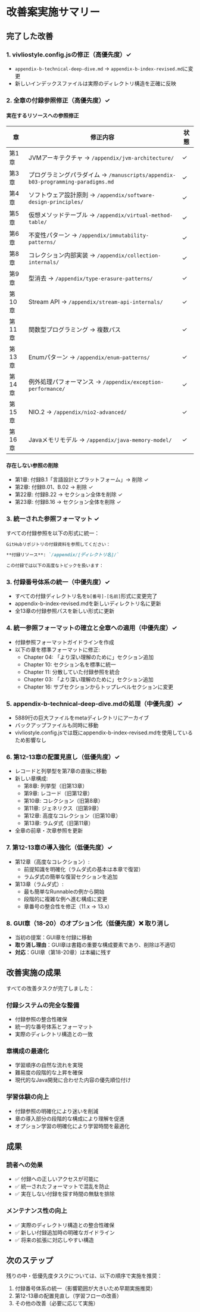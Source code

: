 # 改善案実施サマリー

## 完了した改善

### 1. vivliostyle.config.jsの修正（高優先度）✓
- `appendix-b-technical-deep-dive.md` → `appendix-b-index-revised.md`に変更
- 新しいインデックスファイルは実際のディレクトリ構造を正確に反映

### 2. 全章の付録参照修正（高優先度）✓

#### 実在するリソースへの参照修正
| 章 | 修正内容 | 状態 |
|---|----------|------|
| 第1章 | JVMアーキテクチャ → `/appendix/jvm-architecture/` | ✓ |
| 第3章 | プログラミングパラダイム → `/manuscripts/appendix-b03-programming-paradigms.md` | ✓ |
| 第4章 | ソフトウェア設計原則 → `/appendix/software-design-principles/` | ✓ |
| 第5章 | 仮想メソッドテーブル → `/appendix/virtual-method-table/` | ✓ |
| 第6章 | 不変性パターン → `/appendix/immutability-patterns/` | ✓ |
| 第8章 | コレクション内部実装 → `/appendix/collection-internals/` | ✓ |
| 第9章 | 型消去 → `/appendix/type-erasure-patterns/` | ✓ |
| 第10章 | Stream API → `/appendix/stream-api-internals/` | ✓ |
| 第11章 | 関数型プログラミング → 複数パス | ✓ |
| 第13章 | Enumパターン → `/appendix/enum-patterns/` | ✓ |
| 第14章 | 例外処理パフォーマンス → `/appendix/exception-performance/` | ✓ |
| 第15章 | NIO.2 → `/appendix/nio2-advanced/` | ✓ |
| 第16章 | Javaメモリモデル → `/appendix/java-memory-model/` | ✓ |

#### 存在しない参照の削除
- 第1章: 付録B.1「言語設計とプラットフォーム」→ 削除 ✓
- 第2章: 付録B.01、B.02 → 削除 ✓
- 第22章: 付録B.22 → セクション全体を削除 ✓
- 第23章: 付録B.16 → セクション全体を削除 ✓

### 3. 統一された参照フォーマット ✓
すべての付録参照を以下の形式に統一：
```markdown
GitHubリポジトリの付録資料を参照してください：

**付録リソース**: `/appendix/[ディレクトリ名]/`

この付録では以下の高度なトピックを扱います：
```

### 3. 付録番号体系の統一（中優先度）✓
- すべての付録ディレクトリ名を`b[番号]-[名前]`形式に変更完了
- appendix-b-index-revised.mdを新しいディレクトリ名に更新
- 全13章の付録参照パスを新しい形式に更新

### 4. 統一参照フォーマットの確立と全章への適用（中優先度）✓
- 付録参照フォーマットガイドラインを作成
- 以下の章を標準フォーマットに修正:
  - Chapter 04: 「より深い理解のために」セクション追加
  - Chapter 10: セクション名を標準に統一
  - Chapter 11: 分散していた付録参照を統合
  - Chapter 03: 「より深い理解のために」セクション追加
  - Chapter 16: サブセクションからトップレベルセクションに変更

### 5. appendix-b-technical-deep-dive.mdの処理（中優先度）✓
- 5889行の巨大ファイルをmetaディレクトリにアーカイブ
- バックアップファイルも同時に移動
- vivliostyle.config.jsでは既にappendix-b-index-revised.mdを使用しているため影響なし

### 6. 第12-13章の配置見直し（低優先度）✓
- レコードと列挙型を第7章の直後に移動
- 新しい章構成:
  - 第8章: 列挙型（旧第13章）
  - 第9章: レコード（旧第12章）
  - 第10章: コレクション（旧第8章）
  - 第11章: ジェネリクス（旧第9章）
  - 第12章: 高度なコレクション（旧第10章）
  - 第13章: ラムダ式（旧第11章）
- 全章の前章・次章参照を更新

### 7. 第12-13章の導入強化（低優先度）✓
- 第12章（高度なコレクション）:
  - 前提知識を明確化（ラムダ式の基本は本章で復習）
  - ラムダ式の簡単な復習セクションを追加
- 第13章（ラムダ式）:
  - 最も簡単なRunnableの例から開始
  - 段階的に複雑な例へ進む構成に変更
  - 章番号の整合性を修正（11.x → 13.x）

### 8. GUI章（18-20）のオプション化（低優先度）❌ 取り消し
- 当初の提案：GUI章を付録に移動
- **取り消し理由**：GUI章は書籍の重要な構成要素であり、削除は不適切
- **対応**：GUI章（第18-20章）は本編に残す

## 改善実施の成果

すべての改善タスクが完了しました：

### 付録システムの完全な整備
- 付録参照の整合性確保
- 統一的な番号体系とフォーマット
- 実際のディレクトリ構造との一致

### 章構成の最適化
- 学習順序の自然な流れを実現
- 難易度の段階的な上昇を確保
- 現代的なJava開発に合わせた内容の優先順位付け

### 学習体験の向上
- 付録参照の明確化により迷いを削減
- 章の導入部分の段階的な構成により理解を促進
- オプション学習の明確化により学習時間を最適化

## 成果

### 読者への効果
- ✅ 付録への正しいアクセスが可能に
- ✅ 統一されたフォーマットで混乱を防止
- ✅ 実在しない付録を探す時間の無駄を排除

### メンテナンス性の向上
- ✅ 実際のディレクトリ構造との整合性確保
- ✅ 新しい付録追加時の明確なガイドライン
- ✅ 将来の拡張に対応しやすい構造

## 次のステップ

残りの中・低優先度タスクについては、以下の順序で実施を推奨：

1. 付録番号体系の統一（影響範囲が大きいため早期実施推奨）
2. 第12-13章の配置見直し（学習フローの改善）
3. その他の改善（必要に応じて実施）